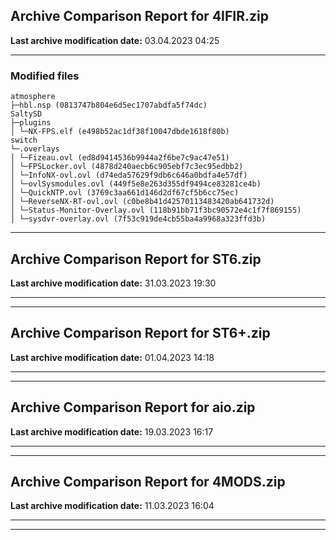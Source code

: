 <h2>Archive Comparison Report for <b>4IFIR.zip</b></h2><b>Last archive modification date:</b> 03.04.2023 04:25<hr>

<h3>Modified files</h3>
<code>atmosphere
├─hbl.nsp (0813747b804e6d5ec1707abdfa5f74dc)
SaltySD
├─plugins
│ └─NX-FPS.elf (e498b52ac1df38f10047dbde1618f80b)
switch
└─.overlays
│ └─Fizeau.ovl (ed8d9414536b9944a2f6be7c9ac47e51)
│ └─FPSLocker.ovl (4878d240aecb6c905ebf7c3ec95edbb2)
│ └─InfoNX-ovl.ovl (d74eda57629f9db6c646a0bdfa4e57df)
│ └─ovlSysmodules.ovl (449f5e8e263d355df9494ce83281ce4b)
│ └─QuickNTP.ovl (3769c3aa661d146d2df67cf5b6cc75ec)
│ └─ReverseNX-RT-ovl.ovl (c0be8b41d42570113483420ab641732d)
│ └─Status-Monitor-Overlay.ovl (118b91bb71f3bc90572e4c1f7f869155)
│ └─sysdvr-overlay.ovl (7f53c919de4cb55ba4a9968a323ffd3b)
</code>
<hr>

<h2>Archive Comparison Report for <b>ST6.zip</b></h2><b>Last archive modification date:</b> 31.03.2023 19:30<hr>

<hr>

<h2>Archive Comparison Report for <b>ST6+.zip</b></h2><b>Last archive modification date:</b> 01.04.2023 14:18<hr>

<hr>

<h2>Archive Comparison Report for <b>aio.zip</b></h2><b>Last archive modification date:</b> 19.03.2023 16:17<hr>

<hr>

<h2>Archive Comparison Report for <b>4MODS.zip</b></h2><b>Last archive modification date:</b> 11.03.2023 16:04<hr>

<hr>

